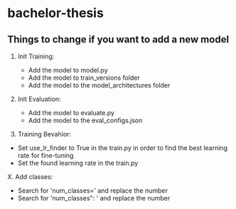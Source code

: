# bachelor-thesis

## Things to change if you want to add a new model
1. Init Training:
   - Add the model to model.py
   - Add the model to train_versions folder
   - Add the model to the model_architectures folder

2. Init Evaluation:
   - Add the model to evaluate.py
   - Add the model to the eval_configs.json

3. Training Bevahior:
  - Set use_lr_finder to True in the train.py in order to find the best learning rate for fine-tuning
  - Set the found learning rate in the train.py


X. Add classes:
 - Search for 'num_classes=' and replace the number
 - Search for 'num_classes": ' and replace the number